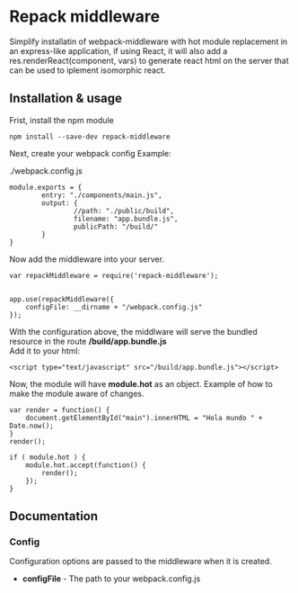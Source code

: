 
# Repack middleware
Simplify installatin of webpack-middleware with hot module replacement in an express-like application,
if using React, it will also add a res.renderReact(component, vars) to generate react html on the server
that can be used to iplement isomorphic react.

## Installation & usage

Frist, install the npm module
```
npm install --save-dev repack-middleware
```

Next, create your webpack config
Example:

./webpack.config.js
```
module.exports = {
        entry: "./components/main.js",
        output: {
                //path: "./public/build",
                filename: "app.bundle.js",
                publicPath: "/build/"
        }
}

```

Now add the middleware into your server.
```
var repackMiddleware = require('repack-middleware');


app.use(repackMiddleware({
	configFile: __dirname + "/webpack.config.js"
});

```

With the configuration above, the middlware will serve the bundled resource in the route **/build/app.bundle.js**  
Add it to your html:  

```
<script type="text/javascript" src="/build/app.bundle.js"></script>
```

Now, the module will have **module.hot** as an object.
Example of how to make the module aware of changes.
```
var render = function() {
    document.getElementById("main").innerHTML = "Hola mundo " + Date.now();
}
render();

if ( module.hot ) { 
    module.hot.accept(function() {
        render();
    }); 
}
```


## Documentation

### Config
Configuration options are passed to the middleware when it is created.

 * **configFile** - The path to your webpack.config.js



